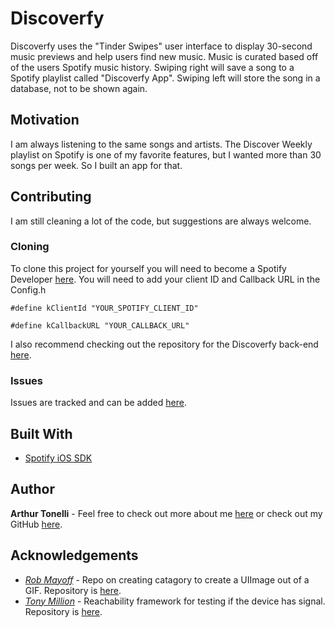 # Discoverfy

Discoverfy uses the "Tinder Swipes" user interface to display 30-second music previews and help users find new music. Music is curated based off of the users Spotify music history. Swiping right will save a song to a Spotify playlist called "Discoverfy App". Swiping left will store the song in a database, not to be shown again.

## Motivation

I am always listening to the same songs and artists. The Discover Weekly playlist on Spotify is one of my favorite features, but I wanted more than 30 songs per week. So I built an app for that.

## Contributing

I am still cleaning a lot of the code, but suggestions are always welcome.

### Cloning

To clone this project for yourself you will need to become a Spotify Developer [here](https://developer.spotify.com/). You will need to add your client ID and Callback URL in the Config.h

```
#define kClientId "YOUR_SPOTIFY_CLIENT_ID"

#define kCallbackURL "YOUR_CALLBACK_URL"
```

I also recommend checking out the repository for the Discoverfy back-end [here](https://github.com/altonelli/DiscoverfyServer).

### Issues

Issues are tracked and can be added [here](https://github.com/altonelli/Discoverfy/issues).


## Built With

* [Spotify iOS SDK](https://developer.spotify.com/technologies/spotify-ios-sdk/)

## Author

**Arthur Tonelli** - Feel free to check out more about me [here](http://arthurtonelli.me) or check out my GitHub [here](https://github.com/altonelli).

## Acknowledgements

* *[Rob Mayoff](https://github.com/mayoff)* - Repo on creating catagory to create a UIImage out of a GIF. Repository is [here](https://github.com/mayoff/uiimage-from-animated-gif).
* *[Tony Million](https://github.com/tonymillion)* - Reachability framework for testing if the device has signal. Repository is [here](https://github.com/tonymillion/Reachability).
